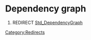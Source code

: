 # Dependency graph
1.  REDIRECT [Std\_DependencyGraph](Std_DependencyGraph.md)



[Category:Redirects](Category:Redirects.md)
